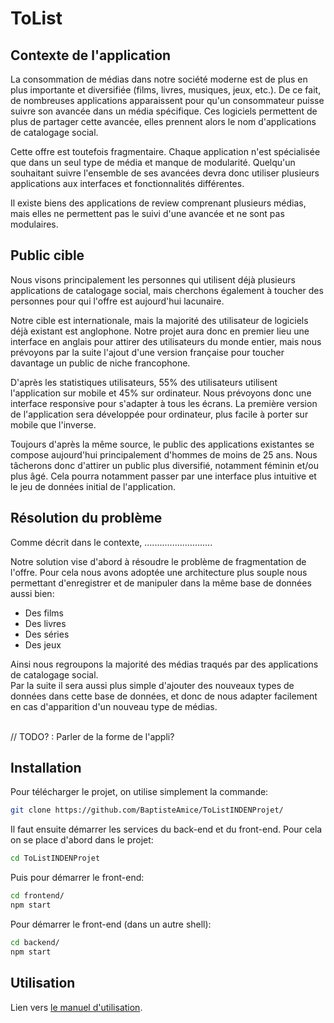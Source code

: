 # ToList

## Contexte de l'application

La consommation de médias dans notre société moderne est de plus en plus importante et diversifiée (films, livres, musiques, jeux, etc.). De ce fait, de nombreuses applications apparaissent pour qu'un consommateur puisse suivre son avancée dans un média spécifique. Ces logiciels permettent de plus de partager cette avancée, elles prennent alors le nom d'applications de catalogage social.

Cette offre est toutefois fragmentaire. Chaque application n'est spécialisée que dans un seul type de média et manque de modularité. Quelqu'un souhaitant suivre l'ensemble de ses avancées devra donc utiliser plusieurs applications aux interfaces et fonctionnalités différentes.

Il existe biens des applications de review comprenant plusieurs médias, mais elles ne permettent pas le suivi d'une avancée et ne sont pas modulaires.


## Public cible
Nous visons principalement les personnes qui utilisent déjà plusieurs applications de catalogage social, mais cherchons également à toucher des personnes pour qui l'offre est aujourd'hui lacunaire.

Notre cible est internationale, mais la majorité des utilisateur de logiciels déjà existant est anglophone. Notre projet aura donc en premier lieu une interface en anglais pour attirer des utilisateurs du monde entier, mais nous prévoyons par la suite l'ajout d'une version française pour toucher davantage un public de niche francophone.

D'après les statistiques utilisateurs, 55% des utilisateurs utilisent l'application sur mobile et 45% sur ordinateur. Nous prévoyons donc une interface responsive pour s'adapter à tous les écrans. La première version de l'application sera développée pour ordinateur, plus facile à porter sur mobile que l'inverse.

Toujours d'après la même source, le public des applications existantes se compose aujourd'hui principalement d'hommes de moins de 25 ans. Nous tâcherons donc d'attirer un public plus diversifié, notamment féminin et/ou plus âgé. Cela pourra notamment passer par une interface plus intuitive et le jeu de données initial de l'application.

## Résolution du problème
Comme décrit dans le contexte, ...........................

Notre solution vise d'abord à résoudre le problème de fragmentation de l'offre. Pour cela nous avons adoptée une architecture plus souple nous permettant d'enregistrer et de manipuler dans la même base de données aussi bien:
- Des films
- Des livres
- Des séries
- Des jeux

Ainsi nous regroupons la majorité des médias traqués par des applications de catalogage social.
<br>
Par la suite il sera aussi plus simple d'ajouter des nouveaux types de données dans cette base de données, et donc de nous adapter facilement en cas d'apparition d'un nouveau type de médias.
<br><br>

// TODO? : Parler de la forme de l'appli?

## Installation

Pour télécharger le projet, on utilise simplement la commande:
```sh
git clone https://github.com/BaptisteAmice/ToListINDENProjet/
```

Il faut ensuite démarrer les services du back-end et du front-end. Pour cela on se place d'abord dans le projet:
```sh
cd ToListINDENProjet
```

Puis pour démarrer le front-end:
```sh
cd frontend/
npm start
```
Pour démarrer le front-end (dans un autre shell):
```sh
cd backend/
npm start
```

## Utilisation
Lien vers <a href="./ROADMAP.md">le manuel d'utilisation</a>.